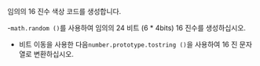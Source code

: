 임의의 16 진수 색상 코드를 생성합니다.

-`math.random ()`를 사용하여 임의의 24 비트 (6 * 4bits) 16 진수를 생성하십시오.
- 비트 이동을 사용한 다음`number.prototype.tostring ()`을 사용하여 16 진 문자열로 변환하십시오.